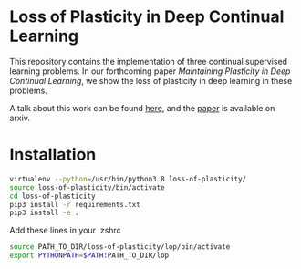 # Loss of Plasticity in Deep Continual Learning
This repository contains the implementation of three continual supervised learning problems.
In our forthcoming paper _Maintaining Plasticity in Deep Continual Learning_, 
we show the loss of plasticity in deep learning in these problems.

A talk about this work can be found [here](https://www.youtube.com/watch?v=p_zknyfV9fY), 
and the [paper](https://arxiv.org/abs/2306.13812) is available on arxiv.

# Installation

```sh
virtualenv --python=/usr/bin/python3.8 loss-of-plasticity/
source loss-of-plasticity/bin/activate
cd loss-of-plasticity
pip3 install -r requirements.txt
pip3 install -e .
```

Add these lines in your .zshrc
```sh
source PATH_TO_DIR/loss-of-plasticity/lop/bin/activate
export PYTHONPATH=$PATH:PATH_TO_DIR/lop 
```
